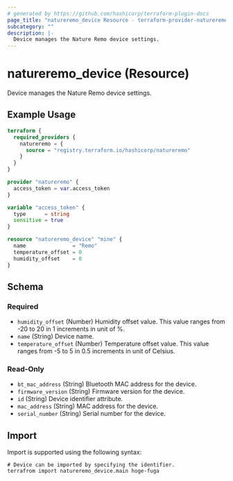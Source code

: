 ```yaml
---
# generated by https://github.com/hashicorp/terraform-plugin-docs
page_title: "natureremo_device Resource - terraform-provider-natureremo"
subcategory: ""
description: |-
  Device manages the Nature Remo device settings.
---
```


# natureremo_device (Resource)

Device manages the Nature Remo device settings.

## Example Usage

```terraform
terraform {
  required_providers {
    natureremo = {
      source = "registry.terraform.io/hashicorp/natureremo"
    }
  }
}

provider "natureremo" {
  access_token = var.access_token
}

variable "access_token" {
  type      = string
  sensitive = true
}

resource "natureremo_device" "mine" {
  name               = "Remo"
  temperature_offset = 0
  humidity_offset    = 0
}
```

<!-- schema generated by tfplugindocs -->
## Schema

### Required

- `humidity_offset` (Number) Humidity offset value. This value ranges from -20 to 20 in 1 increments in unit of %.
- `name` (String) Device name.
- `temperature_offset` (Number) Temperature offset value. This value ranges from -5 to 5 in 0.5 increments in unit of Celsius.

### Read-Only

- `bt_mac_address` (String) Bluetooth MAC address for the device.
- `firmware_version` (String) Firmware version for the device.
- `id` (String) Device identifier attribute.
- `mac_address` (String) MAC address for the device.
- `serial_number` (String) Serial number for the device.

## Import

Import is supported using the following syntax:

```shell
# Device can be imported by specifying the identifier.
terrafrom import natureremo_device.main hoge-fuga
```
